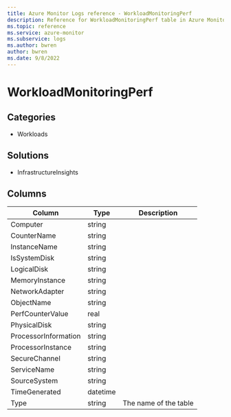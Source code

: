 ```yaml
---
title: Azure Monitor Logs reference - WorkloadMonitoringPerf
description: Reference for WorkloadMonitoringPerf table in Azure Monitor Logs.
ms.topic: reference
ms.service: azure-monitor
ms.subservice: logs
ms.author: bwren
author: bwren
ms.date: 9/8/2022
---
```


# WorkloadMonitoringPerf

 

## Categories

- Workloads
## Solutions

- InfrastructureInsights




## Columns

| Column | Type | Description |
| --- | --- | --- |
| Computer | string |  |
| CounterName | string |  |
| InstanceName | string |  |
| IsSystemDisk | string |  |
| LogicalDisk | string |  |
| MemoryInstance | string |  |
| NetworkAdapter | string |  |
| ObjectName | string |  |
| PerfCounterValue | real |  |
| PhysicalDisk | string |  |
| ProcessorInformation | string |  |
| ProcessorInstance | string |  |
| SecureChannel | string |  |
| ServiceName | string |  |
| SourceSystem | string |  |
| TimeGenerated | datetime |  |
| Type | string | The name of the table |
